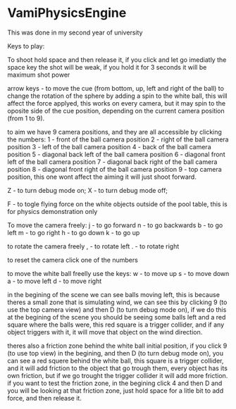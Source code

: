 # VamiPhysicsEngine
This was done in my second year of university

Keys to play:

To shoot hold space and then release it, if you click and let go imediatly the space key the shot will be weak, if you hold it for 3 seconds it will be maximum shot power

arrow keys - to move the cue (from bottom, up, left and right of the ball) to change the rotation of the sphere by adding a spin to the white ball, this will affect the force applyed, this works on every camera, but it may spin to the oposite side of the cue position, depending on the current camera position (from 1 to 9).

to aim we have 9 camera positions, and they are all accessible by clicking the numbers:
1 - front of the ball camera position
2 - right of the ball camera position
3 - left of the ball camera position
4 - back of the ball camera position
5 - diagonal back left of the ball camera position
6 - diagonal front left of the ball camera position
7 - diagonal back right of the ball camera position
8 - diagonal front right of the ball camera position
9 - top camera position, this one wont affect the aiming it will just shoot forward.

Z - to turn debug mode on;
X - to turn debug mode off;

F - to togle flying force on the white objects outside of the pool table, this is for physics demonstration only

To move the camera freely:
j - to go forward
n - to go backwards
b - to go left
m - to go right
h - to go down
k - to go up

to rotate the camera freely
, - to rotate left
. - to rotate right

to reset the camera click one of the numbers

to move the white ball freelly use the keys:
w - to move up
s - to move down
a - to move left
d - to move right

in the begining of the scene we can see balls moving left, this is because theres a small zone that is simulating wind, we can see this by clicking 9 (to use the top camera view) and then D (to turn debug mode on), if we do this at the begining of the scene you should be seeing some balls left and a red square where the balls were, this red square is a trigger collider, and if any object triggers with it, it will move that object on the wind direction.

theres also a friction zone behind the white ball initial position, if you click 9 (to use top view) in the begining, and then D (to turn debug mode on), you can see a red squere behind the white ball, this square is a trigger collider, and it will add friction to the object that go trough them, every object has its own friction, but if we go trought the trigger collider it will add more friction.
if you want to test the friction zone, in the begining click 4 and then D and you will be looking at that friction zone, just hold space for a litle bit to add force, and then release it.
